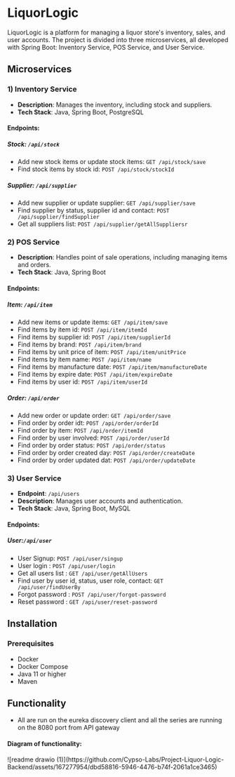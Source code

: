 <body>
    <h1>LiquorLogic</h1>
    <p>LiquorLogic is a platform for managing a liquor store's inventory, sales, and user accounts. The project is divided into three microservices, all developed with Spring Boot: Inventory Service, POS Service, and User Service.</p>
    <h2>Microservices</h2>
    <h3>1) Inventory Service</h3>
    <ul>
        <li><strong>Description</strong>: Manages the inventory, including stock and suppliers.</li>
        <li><strong>Tech Stack</strong>: Java, Spring Boot, PostgreSQL</li>
    </ul>
    <h4>Endpoints:</h4>
   <h5>Stock: <code>/api/stock</code></h5>
    <ul>
        <li>Add new stock items or update stock items: <code>GET /api/stock/save</code></li>
        <li>Find stock items by stock id: <code>POST /api/stock/stockId</code></li>
    </ul>
    <h5>Supplier: <code>/api/supplier</code></h5>
    <ul>
        <li>Add new supplier or update supplier: <code>GET /api/supplier/save</code></li>
        <li>Find supplier by status, supplier id and contact: <code>POST /api/supplier/findSupplier</code></li>
        <li>Get all suppliers list: <code>POST /api/supplier/getAllSuppliersr</code></li>
    </ul>
    <h3>2) POS Service</h3>
    <ul>
        <li><strong>Description</strong>: Handles point of sale operations, including managing items and orders.</li>
        <li><strong>Tech Stack</strong>: Java, Spring Boot</li>
    </ul>
     <h4>Endpoints:</h4>
   <h5>Item: <code>/api/item</code></h5>
    <ul>
        <li>Add new items or update items: <code>GET /api/item/save</code></li>
        <li>Find items by item id: <code>POST /api/item/itemId</code></li>
        <li>Find items by supplier id: <code>POST /api/item/supplierId</code></li>
        <li>Find items by brand: <code>POST /api/item/brand</code></li>
        <li>Find items by unit price of item: <code>POST /api/item/unitPrice</code></li>
        <li>Find items by item name: <code>POST /api/item/name</code></li>
        <li>Find items by manufacture date: <code>POST /api/item/manufactureDate</code></li>
        <li>Find items by expire date: <code>POST /api/item/expireDate</code></li>
        <li>Find items by user id: <code>POST /api/item/userId</code></li>
    </ul>
    <h5>Order: <code>/api/order</code></h5>
    <ul>
        <li>Add new order or update order: <code>GET /api/order/save</code></li>
        <li>Find order by order idt: <code>POST /api/order/orderId</code></li>
        <li>Find order by item: <code>POST /api/order/itemId</code></li>
        <li>Find order by user involved: <code>POST /api/order/userId</code></li>
        <li>Find order by order status: <code>POST /api/order/status</code></li>
        <li>Find order by order created day: <code>POST /api/order/createDate</code></li>
        <li>Find order by order updated dat: <code>POST /api/order/updateDate</code></li>
    </ul>
        <h3>3) User Service</h3>
    <ul>
        <li><strong>Endpoint</strong>: <code>/api/users</code></li>
        <li><strong>Description</strong>: Manages user accounts and authentication.</li>
        <li><strong>Tech Stack</strong>: Java, Spring Boot, MySQL</li>
    </ul>
   <h4>Endpoints:</h4>
   <h5>User:<code>/api/user</code></h5>
    <ul>
        <li>User Signup: <code>POST /api/user/singup</code></li>
        <li>User login : <code>POST /api/user/login</code></li>
        <li>Get all users list : <code>GET /api/user/getAllUsers</code></li>
        <li>Find user by user id, status, user role, contact: <code>GET /api/user/findUserBy</code></li>
        <li>Forgot password : <code>POST /api/user/forgot-password</code></li>
        <li>Reset password : <code>GET /api/user/reset-password</code></li>
    </ul>
        <h2>Installation</h2>
    <h3>Prerequisites</h3>
    <ul>
        <li>Docker</li>
        <li>Docker Compose</li>
        <li>Java 11 or higher</li>
        <li>Maven</li>
    </ul>
 <h2>Functionality</h2>
      <ul>
        <li>All are run on the eureka discovery client and all the series are running on the 8080 port  from API gateway </li>
    </ul>
     <h4>Diagram of functionality:</h4>
    ![readme drawio (1)](https://github.com/Cypso-Labs/Project-Liquor-Logic-Backend/assets/167277954/dbd58816-5946-4476-b74f-2061a1ce3465)
  </body>
